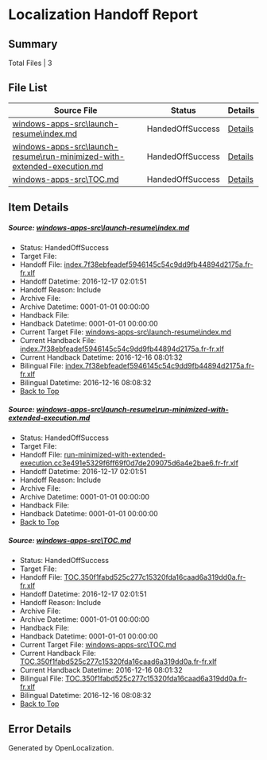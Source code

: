 # <a name='report-top'></a> Localization Handoff Report

## Summary
 Total Files | 3

## File List
 Source File | Status | Details 
 ----------- | ------ | ------- 
 [windows-apps-src\launch-resume\index.md](https://cpubwin.visualstudio.com/windows-uwp/_git/windows-uwp/commit/32737991b31eaceb33fc2ecb5152def167c36fdd?path=windows-apps-src%2Flaunch-resume%2Findex.md&_a=contents) | HandedOffSuccess | [Details](#6b350ef65f381d18585c8b080c6259f7607c7bf94788)
 [windows-apps-src\launch-resume\run-minimized-with-extended-execution.md](https://cpubwin.visualstudio.com/windows-uwp/_git/windows-uwp/commit/e9fcb1f0d1248de25d576029d50070792ad72182?path=windows-apps-src%2Flaunch-resume%2Frun-minimized-with-extended-execution.md&_a=contents) | HandedOffSuccess | [Details](#40b2a15379129142a84c4a5caf4317dc50041e064806)
 [windows-apps-src\TOC.md](https://cpubwin.visualstudio.com/windows-uwp/_git/windows-uwp/commit/32737991b31eaceb33fc2ecb5152def167c36fdd?path=windows-apps-src%2FTOC.md&_a=contents) | HandedOffSuccess | [Details](#4b6cc924805f060da4c1091c9718afe114fdc7358703)

## Item Details
##### <a name='6b350ef65f381d18585c8b080c6259f7607c7bf94788'></a> Source: [windows-apps-src\launch-resume\index.md](https://cpubwin.visualstudio.com/windows-uwp/_git/windows-uwp/commit/32737991b31eaceb33fc2ecb5152def167c36fdd?path=windows-apps-src%2Flaunch-resume%2Findex.md&_a=contents)
* Status: HandedOffSuccess
* Target File: 
* Handoff File: [index.7f38ebfeadef5946145c54c9dd9fb44894d2175a.fr-fr.xlf](https://cpubwin.visualstudio.com/windows-uwp/_git/WDCLib.handoff/commit/95d3848243cfb656fd0963d98cdc723d0356314a?path=ol-handoff%2Fcpubwin%2Fwindows-uwp.fr-fr%2Fmaster%2Findex.7f38ebfeadef5946145c54c9dd9fb44894d2175a.fr-fr.xlf&_a=contents)
* Handoff Datetime: 2016-12-17 02:01:51
* Handoff Reason: Include
* Archive File: 
* Archive Datetime: 0001-01-01 00:00:00
* Handback File: 
* Handback Datetime: 0001-01-01 00:00:00
* Current Target File: [windows-apps-src\launch-resume\index.md](https://cpubwin.visualstudio.com/windows-uwp/_git/windows-uwp.fr-fr/commit/8f466c2a9ccb8acbd469ac9950f212e3ec68816a?path=windows-apps-src%2Flaunch-resume%2Findex.md&_a=contents)
* Current Handback File: [index.7f38ebfeadef5946145c54c9dd9fb44894d2175a.fr-fr.xlf](https://cpubwin.visualstudio.com/windows-uwp/_git/WDCLib.handback/commit/7e524976c8a04eca2be70b1fea18f9f030570cd8?path=ol-handback%2Fcpubwin%2Fwindows-uwp.fr-fr%2Fmaster%2Findex.7f38ebfeadef5946145c54c9dd9fb44894d2175a.fr-fr.xlf&_a=contents)
* Current Handback Datetime: 2016-12-16 08:01:32
* Bilingual File: [index.7f38ebfeadef5946145c54c9dd9fb44894d2175a.fr-fr.xlf](https://cpubwin.visualstudio.com/windows-uwp/_git/WDCLib.handback/commit/7e524976c8a04eca2be70b1fea18f9f030570cd8?path=ol-handback%2Fcpubwin%2Fwindows-uwp.fr-fr%2Fmaster%2Findex.7f38ebfeadef5946145c54c9dd9fb44894d2175a.fr-fr.xlf&_a=contents)
* Bilingual Datetime: 2016-12-16 08:08:32
* [Back to Top](#report-top)

##### <a name='40b2a15379129142a84c4a5caf4317dc50041e064806'></a> Source: [windows-apps-src\launch-resume\run-minimized-with-extended-execution.md](https://cpubwin.visualstudio.com/windows-uwp/_git/windows-uwp/commit/e9fcb1f0d1248de25d576029d50070792ad72182?path=windows-apps-src%2Flaunch-resume%2Frun-minimized-with-extended-execution.md&_a=contents)
* Status: HandedOffSuccess
* Target File: 
* Handoff File: [run-minimized-with-extended-execution.cc3e491e5329f6ff69f0d7de209075d6a4e2bae6.fr-fr.xlf](https://cpubwin.visualstudio.com/windows-uwp/_git/WDCLib.handoff/commit/95d3848243cfb656fd0963d98cdc723d0356314a?path=ol-handoff%2Fcpubwin%2Fwindows-uwp.fr-fr%2Fmaster%2Frun-minimized-with-extended-execution.cc3e491e5329f6ff69f0d7de209075d6a4e2bae6.fr-fr.xlf&_a=contents)
* Handoff Datetime: 2016-12-17 02:01:51
* Handoff Reason: Include
* Archive File: 
* Archive Datetime: 0001-01-01 00:00:00
* Handback File: 
* Handback Datetime: 0001-01-01 00:00:00
* [Back to Top](#report-top)

##### <a name='4b6cc924805f060da4c1091c9718afe114fdc7358703'></a> Source: [windows-apps-src\TOC.md](https://cpubwin.visualstudio.com/windows-uwp/_git/windows-uwp/commit/32737991b31eaceb33fc2ecb5152def167c36fdd?path=windows-apps-src%2FTOC.md&_a=contents)
* Status: HandedOffSuccess
* Target File: 
* Handoff File: [TOC.350f1fabd525c277c15320fda16caad6a319dd0a.fr-fr.xlf](https://cpubwin.visualstudio.com/windows-uwp/_git/WDCLib.handoff/commit/95d3848243cfb656fd0963d98cdc723d0356314a?path=ol-handoff%2Fcpubwin%2Fwindows-uwp.fr-fr%2Fmaster%2FTOC.350f1fabd525c277c15320fda16caad6a319dd0a.fr-fr.xlf&_a=contents)
* Handoff Datetime: 2016-12-17 02:01:51
* Handoff Reason: Include
* Archive File: 
* Archive Datetime: 0001-01-01 00:00:00
* Handback File: 
* Handback Datetime: 0001-01-01 00:00:00
* Current Target File: [windows-apps-src\TOC.md](https://cpubwin.visualstudio.com/windows-uwp/_git/windows-uwp.fr-fr/commit/8f466c2a9ccb8acbd469ac9950f212e3ec68816a?path=windows-apps-src%2FTOC.md&_a=contents)
* Current Handback File: [TOC.350f1fabd525c277c15320fda16caad6a319dd0a.fr-fr.xlf](https://cpubwin.visualstudio.com/windows-uwp/_git/WDCLib.handback/commit/7e524976c8a04eca2be70b1fea18f9f030570cd8?path=ol-handback%2Fcpubwin%2Fwindows-uwp.fr-fr%2Fmaster%2FTOC.350f1fabd525c277c15320fda16caad6a319dd0a.fr-fr.xlf&_a=contents)
* Current Handback Datetime: 2016-12-16 08:01:32
* Bilingual File: [TOC.350f1fabd525c277c15320fda16caad6a319dd0a.fr-fr.xlf](https://cpubwin.visualstudio.com/windows-uwp/_git/WDCLib.handback/commit/7e524976c8a04eca2be70b1fea18f9f030570cd8?path=ol-handback%2Fcpubwin%2Fwindows-uwp.fr-fr%2Fmaster%2FTOC.350f1fabd525c277c15320fda16caad6a319dd0a.fr-fr.xlf&_a=contents)
* Bilingual Datetime: 2016-12-16 08:08:32
* [Back to Top](#report-top)


## Error Details

Generated by OpenLocalization.
